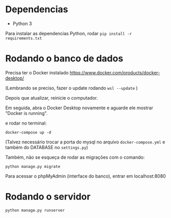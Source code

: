 # Dependencias

- Python 3

Para instalar as dependencias Python, rodar `pip install -r requirements.txt`

# Rodando o banco de dados

Precisa ter o Docker instalado
https://www.docker.com/products/docker-desktop/

(Lembrando se preciso, fazer o update rodando `wsl --update` )

Depois que atualizar, reinicie o computador.

Em seguida, abra o Docker Desktop novamente e aguarde ele mostrar "Docker is running".

e rodar no terminal:

`docker-compose up -d`

(Talvez necessário trocar a porta do mysql no arquivo `docker-compose.yml`
e também do DATABASE no `settings.py`)

Também, não se esqueça de rodar as migrações com o comando:

`python manage.py migrate`

Para acessar o phpMyAdmin (interface do banco), entrar em localhost:8080


# Rodando o servidor

`python manage.py runserver`
